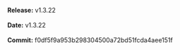 **Release:** 
v1.3.22
<br><br>**Date:** 
v1.3.22
<br><br>**Commit:** 
f0df5f9a953b298304500a72bd51fcda4aee151f
